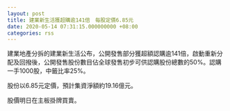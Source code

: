 ```yaml
---
layout: post
title: 建業新生活獲超購逾141倍　每股定價6.85元
date: 2020-05-14 07:31:15.000000000 +08:00
categories: rss
---
```


建業地產分拆的建業新生活公布，公開發售部分獲超額認購逾141倍，啟動重新分配及回撥後，公開發售股份數目佔全球發售初步可供認購股份總數的50%。認購一手1000股，中籤比率25%。

股份以6.85元定價，預計集資淨額約19.16億元。

股價明日在主板掛牌買賣。
